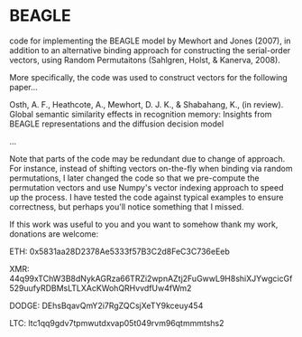 # BEAGLE
code for implementing the BEAGLE model by Mewhort and Jones (2007), in addition to an alternative binding approach for constructing the serial-order vectors, using Random Permutaitons (Sahlgren, Holst, & Kanerva, 2008).


More specifically, the code was used to construct vectors for the following paper...


Osth, A. F., Heathcote, A., Mewhort, D. J. K., & Shabahang, K., (in review). Global semantic similarity effects in recognition memory: Insights from BEAGLE representations and the diffusion decision model


...

Note that parts of the code may be redundant due to change of approach.  For instance, instead of shifting vectors on-the-fly when binding via random permutations, I later changed the code so that we pre-compute the permutation vectors and use Numpy's vector indexing approach to speed up the process.  I have tested the code against typical examples to ensure correctness, but perhaps you'll notice something that I missed.


If this work was useful to you and you want to somehow thank my work, donations are welcome:
<p>ETH: 0x5831aa28D2378Ae5333f57B3C2d8FeC3C736eEeb</p>
<p>XMR: 44q99xTChW3B8dNykAGRza66TRZi2wpnAZtj2FuGwwL9H8shiXJYwgcicGf529uufyRDBMsLTLXAcKWohQRHvvdfUw4fWm2</p>
<p>DODGE: DEhsBqavQmY2i7RgZQCsjXeTY9kceuy454</p>
<p>LTC: ltc1qq9gdv7tpmwutdxvap05t049rvm96qtmmmtshs2</p>

